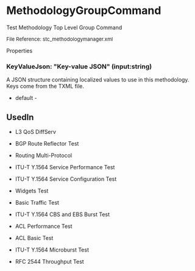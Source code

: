 # MethodologyGroupCommand

Test Methodology Top Level Group Command

<font size="2">File Reference: stc_methodologymanager.xml</font>

<text>Properties</text>

### KeyValueJson: "Key-value JSON" (input:string)

A JSON structure containing localized values to use in this methodology.  Keys come from the TXML file.

* default - 
## UsedIn
* L3 QoS DiffServ

* BGP Route Reflector Test

* Routing Multi-Protocol

* ITU-T Y.1564 Service Performance Test

* ITU-T Y.1564 Service Configuration Test

* Widgets Test

* Basic Traffic Test

* ITU-T Y.1564 CBS and EBS Burst Test

* ACL Performance Test

* ACL Basic Test

* ITU-T Y.1564 Microburst Test

* RFC 2544 Throughput Test

